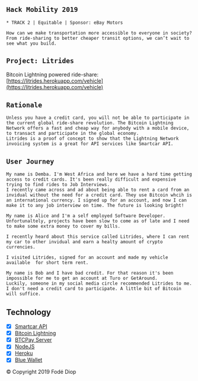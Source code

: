 ## `Hack Mobility 2019`
    * TRACK 2 | Equitable | Sponsor: eBay Motors
```
How can we make transportation more accessible to everyone in society? 
From ride-sharing to better cheaper transit options, we can’t wait to see what you build.
```

## `Project: Litrides`
Bitcoin Lightning powered ride-share: [https://litrides.herokuapp.com/vehicle](https://litrides.herokuapp.com/vehicle)

## `Rationale`
```
Unless you have a credit card, you will not be able to participate in the current global ride-share revolution. The Bitcoin Lightning Network offers a fast and cheap way for anybody with a mobile device, to transact and participate in the global economy.
Litrides is a proof of concept to show that the Lightning Network invoicing system is a great for API services like Smartcar API.
```

## `User Journey`
```
My name is Demba. I'm West Africa and here we have a hard time getting access to credit cards. It's been really difficult and expensive trying to find rides to Job Interviews. 
I recently came across and ad about being able to rent a card from an invidual without the need for a credit card. They use Bitcoin whcih is an international currency. I signed up for an account, and now I can make it to any job interview on time. The future is looking bright!
```
```
My name is Alice and I'm a self employed Software Developer. Unfortunaltely, projects have been slow to come as of late and I need to make some extra money to cover my bills.

I recently heard about this service called Litrides, where I can rent my car to other invidual and earn a healty amount of crypto currencies. 

I visited Litrides, signed for an account and made my vehicle available  for short term rent.
```
```
My name is Bob and I have bad credit. For that reason it's been impossible for me to get an account at Turo or GetAround. 
Luckily, someone in my social media circle recommended Litrides to me. I don't need a credit card to participate. A little bit of Bitcoin will suffice.
```

## Technology
* [X] [Smartcar API](https://smartcar.com/product/lock-unlock/)
* [X] [Bitcoin Lightning](https://lightning.network/)
* [X] [BTCPay Server](https://btcpayserver.org/)
* [X] [NodeJS](https://nodejs.org/en/)
* [X] [Heroku](heroku.com)
* [X] [Blue Wallet](https://bluewallet.io/)

© Copyright 2019 Fodé Diop